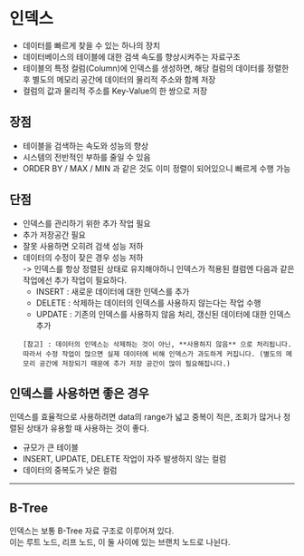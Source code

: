 # 인덱스
- 데이터를 빠르게 찾을 수 있는 하나의 장치
- 데이터베이스의 테이블에 대한 검색 속도를 향상시켜주는 자료구조
- 테이블의 특정 컬럼(Column)에 인덱스를 생성하면, 해당 컬럼의 데이터를 정렬한 후 별도의 메모리 공간에 데이터의 물리적 주소와 함께 저장
- 컬럼의 값과 물리적 주소를 Key-Value의 한 쌍으로 저장

## 장점
- 테이블을 검색하는 속도와 성능의 향상
- 시스템의 전반적인 부하를 줄일 수 있음
- ORDER BY / MAX / MIN 과 같은 것도 이미 정렬이 되어있으니 빠르게 수행 가능

## 단점
- 인덱스를 관리하기 위한 추가 작업 필요
- 추가 저장공간 필요
- 잘못 사용하면 오히려 검색 성능 저하
- 데이터의 수정이 잦은 경우 성능 저하<br> ->
인덱스를 항상 정렬된 상태로 유지해야하니 인덱스가 적용된 컬럼엔 다음과 같은 작업에선 추가 작업이 필요하다.
    - INSERT : 새로운 데이터에 대한 인덱스를 추가
    - DELETE : 삭제하는 데이터의 인덱스를 사용하지 않는다는 작업 수행
    - UPDATE : 기존의 인덱스를 사용하지 않음 처리, 갱신된 데이터에 대한 인덱스 추가
    ```
    [참고] : 데이터의 인덱스는 삭제하는 것이 아닌, **사용하지 않음** 으로 처리됩니다. 따라서 수정 작업이 많으면 실제 데이터에 비해 인덱스가 과도하게 커집니다. (별도의 메모리 공간에 저장되기 때문에 추가 저장 공간이 많이 필요해집니다.)
    ```

## 인덱스를 사용하면 좋은 경우
인덱스를 효율적으로 사용하려면 data의 range가 넓고 중복이 적은, 조회가 많거나 정렬된 상태가 유용할 때 사용하는 것이 좋다.
- 규모가 큰 테이블
- INSERT, UPDATE, DELETE 작업이 자주 발생하지 않는 컬럼
- 데이터의 중복도가 낮은 컬럼
---
## B-Tree
인덱스는 보통 B-Tree 자료 구조로 이루어져 있다.<br>
이는 루트 노드, 리프 노드, 이 둘 사이에 있는 브랜치 노드로 나뉜다.
